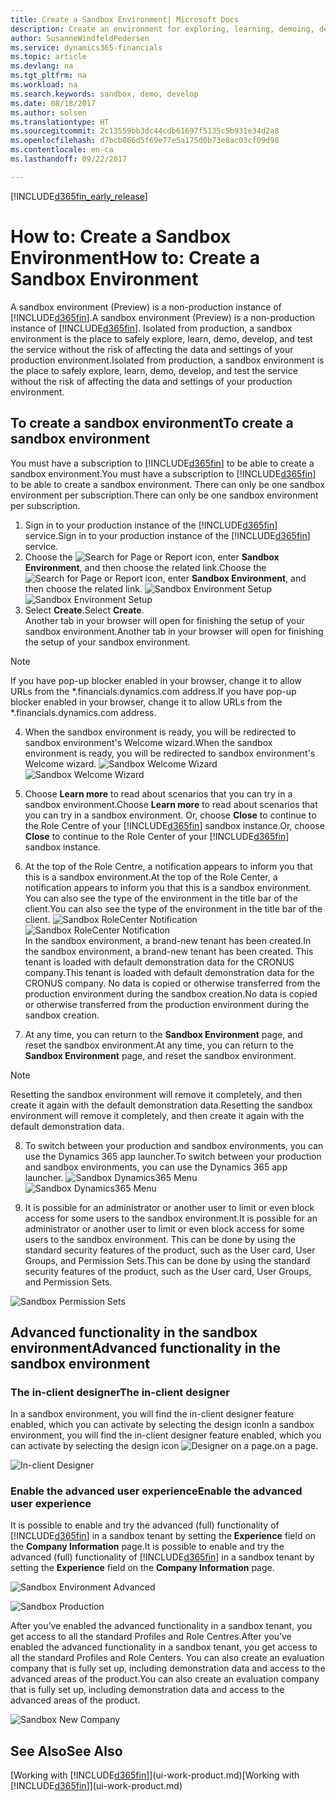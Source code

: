 ```yaml
---
title: Create a Sandbox Environment| Microsoft Docs
description: Create an environment for exploring, learning, demoing, developing, and testing.
author: SusanneWindfeldPedersen
ms.service: dynamics365-financials
ms.topic: article
ms.devlang: na
ms.tgt_pltfrm: na
ms.workload: na
ms.search.keywords: sandbox, demo, develop
ms.date: 08/18/2017
ms.author: solsen
ms.translationtype: HT
ms.sourcegitcommit: 2c13559bb3dc44cdb61697f5135c5b931e34d2a8
ms.openlocfilehash: d7bcb866d5f69e77e5a175d0b73e8ac03cf09d98
ms.contentlocale: en-ca
ms.lasthandoff: 09/22/2017

---
```

[!INCLUDE[d365fin_early_release](includes/d365fin_early_release.md.md)]

# <a name="how-to-create-a-sandbox-environment"></a><span data-ttu-id="36920-103">How to: Create a Sandbox Environment</span><span class="sxs-lookup"><span data-stu-id="36920-103">How to: Create a Sandbox Environment</span></span>
<span data-ttu-id="36920-104">A sandbox environment (Preview) is a non-production instance of [!INCLUDE[d365fin](includes/d365fin_md.md)].</span><span class="sxs-lookup"><span data-stu-id="36920-104">A sandbox environment (Preview) is a non-production instance of [!INCLUDE[d365fin](includes/d365fin_md.md)].</span></span> <span data-ttu-id="36920-105">Isolated from production, a sandbox environment is the place to safely explore, learn, demo, develop, and test the service without the risk of affecting the data and settings of your production environment.</span><span class="sxs-lookup"><span data-stu-id="36920-105">Isolated from production, a sandbox environment is the place to safely explore, learn, demo, develop, and test the service without the risk of affecting the data and settings of your production environment.</span></span>

## <a name="to-create-a-sandbox-environment"></a><span data-ttu-id="36920-106">To create a sandbox environment</span><span class="sxs-lookup"><span data-stu-id="36920-106">To create a sandbox environment</span></span>
<span data-ttu-id="36920-107">You must have a subscription to [!INCLUDE[d365fin](includes/d365fin_md.md)] to be able to create a sandbox environment.</span><span class="sxs-lookup"><span data-stu-id="36920-107">You must have a subscription to [!INCLUDE[d365fin](includes/d365fin_md.md)] to be able to create a sandbox environment.</span></span> <span data-ttu-id="36920-108">There can only be one sandbox environment per subscription.</span><span class="sxs-lookup"><span data-stu-id="36920-108">There can only be one sandbox environment per subscription.</span></span>

1. <span data-ttu-id="36920-109">Sign in to your production instance of the [!INCLUDE[d365fin](includes/d365fin_md.md)] service.</span><span class="sxs-lookup"><span data-stu-id="36920-109">Sign in to your production instance of the [!INCLUDE[d365fin](includes/d365fin_md.md)] service.</span></span>
2. <span data-ttu-id="36920-110">Choose the ![Search for Page or Report](media/ui-search/search_small.png "Search for Page or Report icon") icon, enter **Sandbox Environment**, and then choose the related link.</span><span class="sxs-lookup"><span data-stu-id="36920-110">Choose the ![Search for Page or Report](media/ui-search/search_small.png "Search for Page or Report icon") icon, enter **Sandbox Environment**, and then choose the related link.</span></span>
<span data-ttu-id="36920-111">![Sandbox Environment Setup](./media/across-sandbox/sandbox-environment-setup.png)</span><span class="sxs-lookup"><span data-stu-id="36920-111">![Sandbox Environment Setup](./media/across-sandbox/sandbox-environment-setup.png)</span></span>
3. <span data-ttu-id="36920-112">Select **Create**.</span><span class="sxs-lookup"><span data-stu-id="36920-112">Select **Create**.</span></span>  
  <span data-ttu-id="36920-113">Another tab in your browser will open for finishing the setup of your sandbox environment.</span><span class="sxs-lookup"><span data-stu-id="36920-113">Another tab in your browser will open for finishing the setup of your sandbox environment.</span></span>
> [!NOTE]  
>  <span data-ttu-id="36920-114">If you have pop-up blocker enabled in your browser, change it to allow URLs from the *.financials.dynamics.com address.</span><span class="sxs-lookup"><span data-stu-id="36920-114">If you have pop-up blocker enabled in your browser, change it to allow URLs from the *.financials.dynamics.com address.</span></span>   

4. <span data-ttu-id="36920-115">When the sandbox environment is ready, you will be redirected to sandbox environment's Welcome wizard.</span><span class="sxs-lookup"><span data-stu-id="36920-115">When the sandbox environment is ready, you will be redirected to sandbox environment's Welcome wizard.</span></span>
<span data-ttu-id="36920-116">![Sandbox Welcome Wizard](./media/across-sandbox/sandbox-wizard.png)</span><span class="sxs-lookup"><span data-stu-id="36920-116">![Sandbox Welcome Wizard](./media/across-sandbox/sandbox-wizard.png)</span></span>

5. <span data-ttu-id="36920-117">Choose **Learn more** to read about scenarios that you can try in a sandbox environment.</span><span class="sxs-lookup"><span data-stu-id="36920-117">Choose **Learn more** to read about scenarios that you can try in a sandbox environment.</span></span> <span data-ttu-id="36920-118">Or, choose **Close** to continue to the Role Centre of your [!INCLUDE[d365fin](includes/d365fin_md.md)] sandbox instance.</span><span class="sxs-lookup"><span data-stu-id="36920-118">Or, choose **Close** to continue to the Role Center of your [!INCLUDE[d365fin](includes/d365fin_md.md)] sandbox instance.</span></span>
6. <span data-ttu-id="36920-119">At the top of the Role Centre, a notification appears to inform you that this is a sandbox environment.</span><span class="sxs-lookup"><span data-stu-id="36920-119">At the top of the Role Center, a notification appears to inform you that this is a sandbox environment.</span></span> <span data-ttu-id="36920-120">You can also see the type of the environment in the title bar of the client.</span><span class="sxs-lookup"><span data-stu-id="36920-120">You can also see the type of the environment in the title bar of the client.</span></span>
<span data-ttu-id="36920-121">![Sandbox RoleCenter Notification](./media/across-sandbox/sandbox-rolecenter-notification.png)</span><span class="sxs-lookup"><span data-stu-id="36920-121">![Sandbox RoleCenter Notification](./media/across-sandbox/sandbox-rolecenter-notification.png)</span></span>  
<span data-ttu-id="36920-122">In the sandbox environment, a brand-new tenant has been created.</span><span class="sxs-lookup"><span data-stu-id="36920-122">In the sandbox environment, a brand-new tenant has been created.</span></span> <span data-ttu-id="36920-123">This tenant is loaded with default demonstration data for the CRONUS company.</span><span class="sxs-lookup"><span data-stu-id="36920-123">This tenant is loaded with default demonstration data for the CRONUS company.</span></span> <span data-ttu-id="36920-124">No data is copied or otherwise transferred from the production environment during the sandbox creation.</span><span class="sxs-lookup"><span data-stu-id="36920-124">No data is copied or otherwise transferred from the production environment during the sandbox creation.</span></span>
7.  <span data-ttu-id="36920-125">At any time, you can return to the **Sandbox Environment** page, and reset the sandbox environment.</span><span class="sxs-lookup"><span data-stu-id="36920-125">At any time, you can return to the **Sandbox Environment** page, and reset the sandbox environment.</span></span>
> [!NOTE]  
>  <span data-ttu-id="36920-126">Resetting the sandbox environment will remove it completely, and then create it again with the default demonstration data.</span><span class="sxs-lookup"><span data-stu-id="36920-126">Resetting the sandbox environment will remove it completely, and then create it again with the default demonstration data.</span></span>  

8.  <span data-ttu-id="36920-127">To switch between your production and sandbox environments, you can use the Dynamics 365 app launcher.</span><span class="sxs-lookup"><span data-stu-id="36920-127">To switch between your production and sandbox environments, you can use the Dynamics 365 app launcher.</span></span>
<span data-ttu-id="36920-128">![Sandbox Dynamics365 Menu](./media/across-sandbox/sandbox-dynamics365-menu.png)</span><span class="sxs-lookup"><span data-stu-id="36920-128">![Sandbox Dynamics365 Menu](./media/across-sandbox/sandbox-dynamics365-menu.png)</span></span>

9.  <span data-ttu-id="36920-129">It is possible for an administrator or another user to limit or even block access for some users to the sandbox environment.</span><span class="sxs-lookup"><span data-stu-id="36920-129">It is possible for an administrator or another user to limit or even block access for some users to the sandbox environment.</span></span> <span data-ttu-id="36920-130">This can be done by using the standard security features of the product, such as the User card, User Groups, and Permission Sets.</span><span class="sxs-lookup"><span data-stu-id="36920-130">This can be done by using the standard security features of the product, such as the User card, User Groups, and Permission Sets.</span></span>

![Sandbox Permission Sets](./media/across-sandbox/sandbox-permission-sets.png)

## <a name="advanced-functionality-in-the-sandbox-environment"></a><span data-ttu-id="36920-132">Advanced functionality in the sandbox environment</span><span class="sxs-lookup"><span data-stu-id="36920-132">Advanced functionality in the sandbox environment</span></span>
### <a name="the-in-client-designer"></a><span data-ttu-id="36920-133">The in-client designer</span><span class="sxs-lookup"><span data-stu-id="36920-133">The in-client designer</span></span>
<span data-ttu-id="36920-134">In a sandbox environment, you will find the in-client designer feature enabled, which you can activate by selecting the design icon</span><span class="sxs-lookup"><span data-stu-id="36920-134">In a sandbox environment, you will find the in-client designer feature enabled, which you can activate by selecting the design icon</span></span> ![Designer](./media/across-sandbox/sandbox-inclient-design-icon.png) <span data-ttu-id="36920-136">on a page.</span><span class="sxs-lookup"><span data-stu-id="36920-136">on a page.</span></span>

![In-client Designer](./media/across-sandbox/sandbox-inclient-designer.png)

### <a name="enable-the-advanced-user-experience"></a><span data-ttu-id="36920-138">Enable the advanced user experience</span><span class="sxs-lookup"><span data-stu-id="36920-138">Enable the advanced user experience</span></span>
<span data-ttu-id="36920-139">It is possible to enable and try the advanced (full) functionality of [!INCLUDE[d365fin](includes/d365fin_md.md)] in a sandbox tenant by setting the **Experience** field on the **Company Information** page.</span><span class="sxs-lookup"><span data-stu-id="36920-139">It is possible to enable and try the advanced (full) functionality of [!INCLUDE[d365fin](includes/d365fin_md.md)] in a sandbox tenant by setting the **Experience** field on the **Company Information** page.</span></span>

![Sandbox Environment Advanced](./media/across-sandbox/sandbox-advanced.png)

![Sandbox Production](./media/across-sandbox/sandbox-production.png)

<span data-ttu-id="36920-142">After you’ve enabled the advanced functionality in a sandbox tenant, you get access to all the standard Profiles and Role Centres.</span><span class="sxs-lookup"><span data-stu-id="36920-142">After you’ve enabled the advanced functionality in a sandbox tenant, you get access to all the standard Profiles and Role Centers.</span></span> <span data-ttu-id="36920-143">You can also create an evaluation company that is fully set up, including demonstration data and access to the advanced areas of the product.</span><span class="sxs-lookup"><span data-stu-id="36920-143">You can also create an evaluation company that is fully set up, including demonstration data and access to the advanced areas of the product.</span></span>

![Sandbox New Company](./media/across-sandbox/sandbox-newcompany.png)


## <a name="see-also"></a><span data-ttu-id="36920-145">See Also</span><span class="sxs-lookup"><span data-stu-id="36920-145">See Also</span></span>
<span data-ttu-id="36920-146">[Working with [!INCLUDE[d365fin](includes/d365fin_md.md)]](ui-work-product.md)</span><span class="sxs-lookup"><span data-stu-id="36920-146">[Working with [!INCLUDE[d365fin](includes/d365fin_md.md)]](ui-work-product.md)</span></span>  

